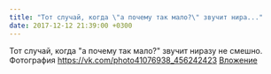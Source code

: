 ```yaml
---
title: "Тот случай, когда \"а почему так мало?\" звучит нира..."
date: 2017-12-12 21:39:00 +0300
---
```


Тот случай, когда "а почему так мало?" звучит ниразу не смешно.
Фотография
<a class="vk-attach" href="https://vk.com/photo41076938_456242423">https://vk.com/photo41076938_456242423</a>
<a class="vk-attach" href="https://vk.com/photo41076938_456242423">Вложение</a>
